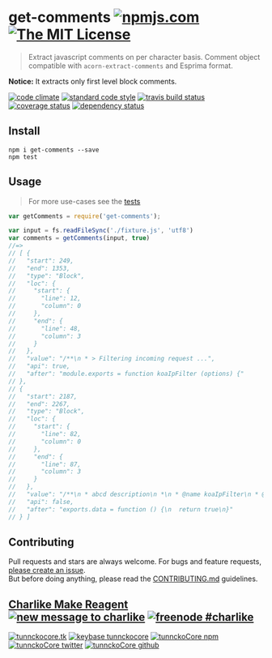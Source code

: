 # get-comments [![npmjs.com][npmjs-img]][npmjs-url] [![The MIT License][license-img]][license-url] 

> Extract javascript comments on per character basis. Comment object compatible with `acorn-extract-comments` and Esprima format.

**Notice:** It extracts only first level block comments.

[![code climate][codeclimate-img]][codeclimate-url] [![standard code style][standard-img]][standard-url] [![travis build status][travis-img]][travis-url] [![coverage status][coveralls-img]][coveralls-url] [![dependency status][david-img]][david-url]


## Install
```
npm i get-comments --save
npm test
```


## Usage
> For more use-cases see the [tests](./test.js)

```js
var getComments = require('get-comments');

var input = fs.readFileSync('./fixture.js', 'utf8')
var comments = getComments(input, true)
//=>
// [ {
//   "start": 249,
//   "end": 1353,
//   "type": "Block",
//   "loc": {
//     "start": {
//       "line": 12,
//       "column": 0
//     },
//     "end": {
//       "line": 48,
//       "column": 3
//     }
//   },
//   "value": "/**\n * > Filtering incoming request ...",
//   "api": true,
//   "after": "module.exports = function koaIpFilter (options) {"
// },
// {
//   "start": 2187,
//   "end": 2267,
//   "type": "Block",
//   "loc": {
//     "start": {
//       "line": 82,
//       "column": 0
//     },
//     "end": {
//       "line": 87,
//       "column": 3
//     }
//   },
//   "value": "/**\n * abcd description\n *\n * @name koaIpFilter\n * @param {Object} `options`\n */",
//   "api": false,
//   "after": "exports.data = function () {\n  return true\n}"
// } ]
```


## Contributing

Pull requests and stars are always welcome. For bugs and feature requests, [please create an issue](https://github.com/tunnckoCore/get-comments/issues/new).  
But before doing anything, please read the [CONTRIBUTING.md](./CONTRIBUTING.md) guidelines.


## [Charlike Make Reagent](http://j.mp/1stW47C) [![new message to charlike][new-message-img]][new-message-url] [![freenode #charlike][freenode-img]][freenode-url]

[![tunnckocore.tk][author-www-img]][author-www-url] [![keybase tunnckocore][keybase-img]][keybase-url] [![tunnckoCore npm][author-npm-img]][author-npm-url] [![tunnckoCore twitter][author-twitter-img]][author-twitter-url] [![tunnckoCore github][author-github-img]][author-github-url]


[npmjs-url]: https://www.npmjs.com/package/get-comments
[npmjs-img]: https://img.shields.io/npm/v/get-comments.svg?label=get-comments

[license-url]: https://github.com/tunnckoCore/get-comments/blob/master/LICENSE.md
[license-img]: https://img.shields.io/badge/license-MIT-blue.svg


[codeclimate-url]: https://codeclimate.com/github/tunnckoCore/get-comments
[codeclimate-img]: https://img.shields.io/codeclimate/github/tunnckoCore/get-comments.svg

[travis-url]: https://travis-ci.org/tunnckoCore/get-comments
[travis-img]: https://img.shields.io/travis/tunnckoCore/get-comments.svg

[coveralls-url]: https://coveralls.io/r/tunnckoCore/get-comments
[coveralls-img]: https://img.shields.io/coveralls/tunnckoCore/get-comments.svg

[david-url]: https://david-dm.org/tunnckoCore/get-comments
[david-img]: https://img.shields.io/david/tunnckoCore/get-comments.svg

[standard-url]: https://github.com/feross/standard
[standard-img]: https://img.shields.io/badge/code%20style-standard-brightgreen.svg


[author-www-url]: http://www.tunnckocore.tk
[author-www-img]: https://img.shields.io/badge/www-tunnckocore.tk-fe7d37.svg

[keybase-url]: https://keybase.io/tunnckocore
[keybase-img]: https://img.shields.io/badge/keybase-tunnckocore-8a7967.svg

[author-npm-url]: https://www.npmjs.com/~tunnckocore
[author-npm-img]: https://img.shields.io/badge/npm-~tunnckocore-cb3837.svg

[author-twitter-url]: https://twitter.com/tunnckoCore
[author-twitter-img]: https://img.shields.io/badge/twitter-@tunnckoCore-55acee.svg

[author-github-url]: https://github.com/tunnckoCore
[author-github-img]: https://img.shields.io/badge/github-@tunnckoCore-4183c4.svg

[freenode-url]: http://webchat.freenode.net/?channels=charlike
[freenode-img]: https://img.shields.io/badge/freenode-%23charlike-5654a4.svg

[new-message-url]: https://github.com/tunnckoCore/messages
[new-message-img]: https://img.shields.io/badge/send%20me-message-green.svg